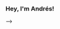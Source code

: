 ### Hey, I'm Andrés! 

<!--
**andresanunezt/andresanunezt** is a ✨ _special_ ✨ repository because its `README.md` (this file) appears on your GitHub profile.

Here are some ideas to get you started:

- 🔭 I’m currently working on ...
- 🌱 I’m currently learning ...
- 👯 I’m looking to collaborate on ...
- 🤔 I’m looking for help with ...
- 💬 Ask me about ...
- 📫 How to reach me: ...
- 😄 Pronouns: ...
- ⚡ Fun fact: ...
-->

<!-- Pronouns: He/Him


🌱 I’m currently learning: Algorithms and Data Structures and diving deeper into Bootstrap.

Full Stack Developer with experience using frontend and backend technologies such as Ruby, Rails, JavaScript, and React. Graduate of Flatiron School Full Stack Software Engineer bootcamp. Experienced in developing full stack applications and working with API's. Currently a software engineer apprentice at Aura.

## Technologies: -->
<!-- ![JavaScript](https://img.shields.io/badge/javascript-%23323330.svg?style=for-the-badge&logo=javascript&logoColor=%23F7DF1E)
![NodeJS](https://img.shields.io/badge/node.js-6DA55F?style=for-the-badge&logo=node.js&logoColor=white)
![Ruby](https://img.shields.io/badge/ruby-%23CC342D.svg?style=for-the-badge&logo=ruby&logoColor=white)
![HTML5](https://img.shields.io/badge/html5-%23E34F26.svg?style=for-the-badge&logo=html5&logoColor=white)
![CSS3](https://img.shields.io/badge/css3-%231572B6.svg?style=for-the-badge&logo=css3&logoColor=white)
![React](https://img.shields.io/badge/react-%2320232a.svg?style=for-the-badge&logo=react&logoColor=%2361DAFB)
![Redux](https://img.shields.io/badge/redux-%23593d88.svg?style=for-the-badge&logo=redux&logoColor=white)
![Rails](https://img.shields.io/badge/rails-%23CC0000.svg?style=for-the-badge&logo=ruby-on-rails&logoColor=white)
![Jest](https://img.shields.io/badge/-jest-%23C21325?style=for-the-badge&logo=jest&logoColor=white)
![NPM](https://img.shields.io/badge/NPM-%23000000.svg?style=for-the-badge&logo=npm&logoColor=white)
![Express.js](https://img.shields.io/badge/express.js-%23404d59.svg?style=for-the-badge&logo=express&logoColor=%2361DAFB)
<!-- ![Bootstrap](https://img.shields.io/badge/bootstrap-%23563D7C.svg?style=for-the-badge&logo=bootstrap&logoColor=white)
 -->


<!-- ## Stats: -->
<!-- ![Andrés' GitHub stats](https://github-readme-stats.vercel.app/api?username=andresanunezt&show_icons=true&theme=dark)


[![My Top Langs](https://github-readme-stats.vercel.app/api/top-langs/?username=andresanunezt&layout=compact)](https://github.com/andresanunezt/github-readme-stats)


## Contact:
[LinkedIn](https://www.linkedin.com/in/andr%C3%A9s-nu%C3%B1ez-tinajero-732a51218/) -->


<!-- [Blog](https://andresanunezt.medium.com) 

 

 email: andresanunez98@gmail.com -->
 -->
